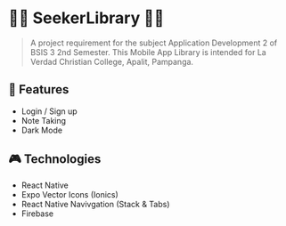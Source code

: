 # 🏴‍☠️ SeekerLibrary 🏴‍☠️
> A project requirement for the subject Application Development 2 of BSIS 3 2nd Semester. This Mobile App Library is intended for La Verdad Christian College, Apalit, Pampanga.

## 🧩 Features
- Login / Sign up
- Note Taking
- Dark Mode

## 🎮 Technologies
- React Native
- Expo Vector Icons (Ionics)
- React Native Navivgation (Stack & Tabs)
- Firebase
